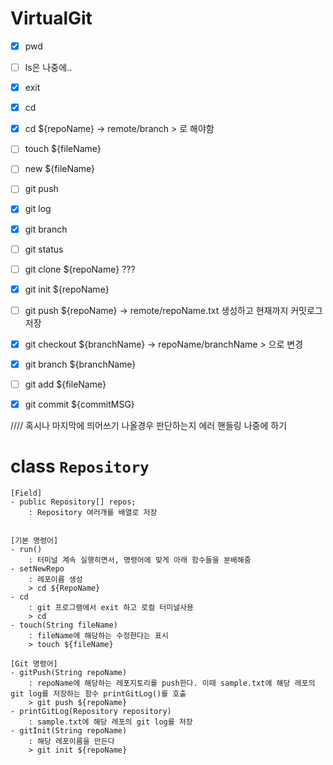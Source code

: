 # VirtualGit

-   [x] pwd
-   [ ] ls은 나중에..
-   [x] exit
-   [x] cd
-   [x] cd \${repoName} -> remote/branch > 로 해야함
-   [ ] touch \${fileName}
-   [ ] new \${fileName}

-   [ ] git push
-   [x] git log
-   [x] git branch
-   [ ] git status

-   [ ] git clone \${repoName} ???
-   [x] git init \${repoName}
-   [ ] git push \${repoName} -> remote/repoName.txt 생성하고 현재까지 커밋로그 저장
-   [x] git checkout \${branchName} -> repoName/branchName > 으로 변경
-   [x] git branch \${branchName}
-   [ ] git add \${fileName}
-   [x] git commit \${commitMSG}

//// 혹시나 마지막에 띄어쓰기 나올경우 판단하는지 에러 핸들링 나중에 하기

# class `Repository`

    [Field]
    - public Repository[] repos;
        : Repository 여러개를 배열로 저장


    [기본 명령어]
    - run()
        : 터미널 계속 실행히면서, 명령어에 맞게 아래 함수들을 분배해줌
    - setNewRepo
        : 레포이름 생성
        > cd ${RepoName}
    - cd
        : git 프로그램에서 exit 하고 로컬 터미널사용
        > cd
    - touch(String fileName)
        : fileName에 해당하는 수정한다는 표시
        > touch ${fileName}

    [Git 명령어]
    - gitPush(String repoName)
        : repoName에 해당하는 레포지토리를 push한다. 이때 sample.txt에 해당 레포의 git log를 저장하는 함수 printGitLog()를 호출
        > git push ${repoName}
    - printGitLog(Repository repository)
        : sample.txt에 해당 레포의 git log를 저장
    - gitInit(String repoName)
        : 해당 레포이름을 만든다
        > git init ${repoName}
